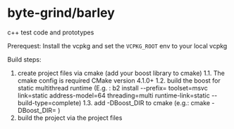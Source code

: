 # byte-grind/barley

c++ test code and prototypes

Prerequest:
Install the vcpkg and set the `VCPKG_ROOT` env to your local vcpkg

Build steps:
1. create project files via cmake (add your boost library to cmake) 
   1.1. The cmake config is required CMake version 4.1.0+
   1.2. build the boost for static multithread runtime 
        (E.g. : b2 install --prefix=<install folder> toolset=msvc link=static address-model=64 threading=multi runtime-link=static --build-type=complete)
   1.3. add -DBoost_DIR to cmake 
       (e.g.: cmake <src dir>  -DBoost_DIR=<boost cmake config dir> )
2. build the project via the project files

